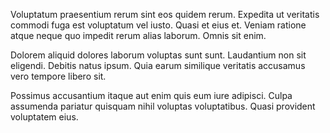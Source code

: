 Voluptatum praesentium rerum sint eos quidem rerum. Expedita ut veritatis commodi fuga est voluptatum vel iusto. Quasi et eius et. Veniam ratione atque neque quo impedit rerum alias laborum. Omnis sit enim.
 Dolorem aliquid dolores laborum voluptas sunt sunt. Laudantium non sit eligendi. Debitis natus ipsum. Quia earum similique veritatis accusamus vero tempore libero sit.
 Possimus accusantium itaque aut enim quis eum iure adipisci. Culpa assumenda pariatur quisquam nihil voluptas voluptatibus. Quasi provident voluptatem eius.